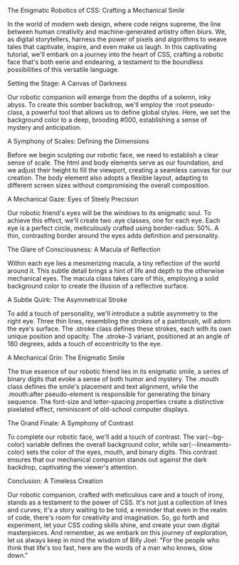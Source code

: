 The Enigmatic Robotics of CSS: Crafting a Mechanical Smile

In the world of modern web design, where code reigns supreme, the line between human creativity and machine-generated artistry often blurs. We, as digital storytellers, harness the power of pixels and algorithms to weave tales that captivate, inspire, and even make us laugh. In this captivating tutorial, we'll embark on a journey into the heart of CSS, crafting a robotic face that's both eerie and endearing, a testament to the boundless possibilities of this versatile language.

Setting the Stage: A Canvas of Darkness

Our robotic companion will emerge from the depths of a solemn, inky abyss. To create this somber backdrop, we'll employ the :root pseudo-class, a powerful tool that allows us to define global styles. Here, we set the background color to a deep, brooding #000, establishing a sense of mystery and anticipation.

A Symphony of Scales: Defining the Dimensions

Before we begin sculpting our robotic face, we need to establish a clear sense of scale. The html and body elements serve as our foundation, and we adjust their height to fill the viewport, creating a seamless canvas for our creation. The body element also adopts a flexible layout, adapting to different screen sizes without compromising the overall composition.

A Mechanical Gaze: Eyes of Steely Precision

Our robotic friend's eyes will be the windows to its enigmatic soul. To achieve this effect, we'll create two .eye classes, one for each eye. Each eye is a perfect circle, meticulously crafted using border-radius: 50%. A thin, contrasting border around the eyes adds definition and personality.

The Glare of Consciousness: A Macula of Reflection

Within each eye lies a mesmerizing macula, a tiny reflection of the world around it. This subtle detail brings a hint of life and depth to the otherwise mechanical eyes. The macula class takes care of this, employing a solid background color to create the illusion of a reflective surface.

A Subtle Quirk: The Asymmetrical Stroke

To add a touch of personality, we'll introduce a subtle asymmetry to the right eye. Three thin lines, resembling the strokes of a paintbrush, will adorn the eye's surface. The .stroke class defines these strokes, each with its own unique position and opacity. The .stroke-3 variant, positioned at an angle of 180 degrees, adds a touch of eccentricity to the eye.

A Mechanical Grin: The Enigmatic Smile

The true essence of our robotic friend lies in its enigmatic smile, a series of binary digits that evoke a sense of both humor and mystery. The .mouth class defines the smile's placement and text alignment, while the .mouth:after pseudo-element is responsible for generating the binary sequence. The font-size and letter-spacing properties create a distinctive pixelated effect, reminiscent of old-school computer displays.

The Grand Finale: A Symphony of Contrast

To complete our robotic face, we'll add a touch of contrast. The var(--bg-color) variable defines the overall background color, while var(--lineaments-color) sets the color of the eyes, mouth, and binary digits. This contrast ensures that our mechanical companion stands out against the dark backdrop, captivating the viewer's attention.

Conclusion: A Timeless Creation

Our robotic companion, crafted with meticulous care and a touch of irony, stands as a testament to the power of CSS. It's not just a collection of lines and curves; it's a story waiting to be told, a reminder that even in the realm of code, there's room for creativity and imagination. So, go forth and experiment, let your CSS coding skills shine, and create your own digital masterpieces. And remember, as we embark on this journey of exploration, let us always keep in mind the wisdom of Billy Joel: "For the people who think that life's too fast, here are the words of a man who knows, slow down."